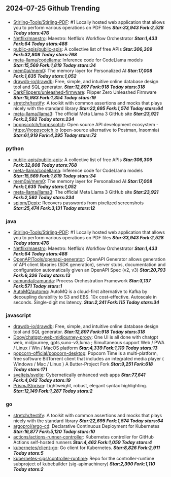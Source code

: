 ## 2024-07-25 Github Trending

### 
* [Stirling-Tools/Stirling-PDF](https://github.com/Stirling-Tools/Stirling-PDF): #1 Locally hosted web application that allows you to perform various operations on PDF files ***Star:33,943 Fork:2,528 Today stars:476***
* [Netflix/maestro](https://github.com/Netflix/maestro): Maestro: Netflix’s Workflow Orchestrator ***Star:1,433 Fork:64 Today stars:488***
* [public-apis/public-apis](https://github.com/public-apis/public-apis): A collective list of free APIs ***Star:306,309 Fork:32,808 Today stars:768***
* [meta-llama/codellama](https://github.com/meta-llama/codellama): Inference code for CodeLlama models ***Star:15,569 Fork:1,819 Today stars:34***
* [mem0ai/mem0](https://github.com/mem0ai/mem0): The memory layer for Personalized AI ***Star:17,008 Fork:1,635 Today stars:1,052***
* [drawdb-io/drawdb](https://github.com/drawdb-io/drawdb): Free, simple, and intuitive online database design tool and SQL generator. ***Star:12,897 Fork:918 Today stars:318***
* [DarkFlippers/unleashed-firmware](https://github.com/DarkFlippers/unleashed-firmware): Flipper Zero Unleashed Firmware ***Star:15,983 Fork:1,354 Today stars:19***
* [stretchr/testify](https://github.com/stretchr/testify): A toolkit with common assertions and mocks that plays nicely with the standard library ***Star:22,695 Fork:1,574 Today stars:64***
* [meta-llama/llama3](https://github.com/meta-llama/llama3): The official Meta Llama 3 GitHub site ***Star:23,921 Fork:2,592 Today stars:234***
* [hoppscotch/hoppscotch](https://github.com/hoppscotch/hoppscotch): Open source API development ecosystem - https://hoppscotch.io (open-source alternative to Postman, Insomnia) ***Star:61,919 Fork:4,295 Today stars:72***

### python
* [public-apis/public-apis](https://github.com/public-apis/public-apis): A collective list of free APIs ***Star:306,309 Fork:32,808 Today stars:768***
* [meta-llama/codellama](https://github.com/meta-llama/codellama): Inference code for CodeLlama models ***Star:15,569 Fork:1,819 Today stars:34***
* [mem0ai/mem0](https://github.com/mem0ai/mem0): The memory layer for Personalized AI ***Star:17,008 Fork:1,635 Today stars:1,052***
* [meta-llama/llama3](https://github.com/meta-llama/llama3): The official Meta Llama 3 GitHub site ***Star:23,921 Fork:2,592 Today stars:234***
* [spipm/Depix](https://github.com/spipm/Depix): Recovers passwords from pixelized screenshots ***Star:25,474 Fork:3,131 Today stars:12***

### java
* [Stirling-Tools/Stirling-PDF](https://github.com/Stirling-Tools/Stirling-PDF): #1 Locally hosted web application that allows you to perform various operations on PDF files ***Star:33,943 Fork:2,528 Today stars:476***
* [Netflix/maestro](https://github.com/Netflix/maestro): Maestro: Netflix’s Workflow Orchestrator ***Star:1,433 Fork:64 Today stars:488***
* [OpenAPITools/openapi-generator](https://github.com/OpenAPITools/openapi-generator): OpenAPI Generator allows generation of API client libraries (SDK generation), server stubs, documentation and configuration automatically given an OpenAPI Spec (v2, v3) ***Star:20,793 Fork:6,326 Today stars:13***
* [camunda/camunda](https://github.com/camunda/camunda): Process Orchestration Framework ***Star:3,137 Fork:571 Today stars:1***
* [AutoMQ/automq](https://github.com/AutoMQ/automq): AutoMQ is a cloud-first alternative to Kafka by decoupling durability to S3 and EBS. 10x cost-effective. Autoscale in seconds. Single-digit ms latency. ***Star:2,241 Fork:115 Today stars:34***

### javascript
* [drawdb-io/drawdb](https://github.com/drawdb-io/drawdb): Free, simple, and intuitive online database design tool and SQL generator. ***Star:12,897 Fork:918 Today stars:318***
* [Dooy/chatgpt-web-midjourney-proxy](https://github.com/Dooy/chatgpt-web-midjourney-proxy): One UI is all done with chatgpt web, midjourney, gpts,suno-v3,luma ; Simultaneous support Web / PWA / Linux / Win / MacOS platform ***Star:4,339 Fork:1,110 Today stars:13***
* [popcorn-official/popcorn-desktop](https://github.com/popcorn-official/popcorn-desktop): Popcorn Time is a multi-platform, free software BitTorrent client that includes an integrated media player ( Windows / Mac / Linux ) A Butter-Project Fork ***Star:9,251 Fork:618 Today stars:171***
* [sveltejs/svelte](https://github.com/sveltejs/svelte): Cybernetically enhanced web apps ***Star:77,641 Fork:4,042 Today stars:19***
* [PrismJS/prism](https://github.com/PrismJS/prism): Lightweight, robust, elegant syntax highlighting. ***Star:12,149 Fork:1,287 Today stars:2***

### go
* [stretchr/testify](https://github.com/stretchr/testify): A toolkit with common assertions and mocks that plays nicely with the standard library ***Star:22,695 Fork:1,574 Today stars:64***
* [argoproj/argo-cd](https://github.com/argoproj/argo-cd): Declarative Continuous Deployment for Kubernetes ***Star:16,877 Fork:5,120 Today stars:10***
* [actions/actions-runner-controller](https://github.com/actions/actions-runner-controller): Kubernetes controller for GitHub Actions self-hosted runners ***Star:4,462 Fork:1,059 Today stars:4***
* [kubernetes/client-go](https://github.com/kubernetes/client-go): Go client for Kubernetes. ***Star:8,826 Fork:2,911 Today stars:5***
* [kubernetes-sigs/controller-runtime](https://github.com/kubernetes-sigs/controller-runtime): Repo for the controller-runtime subproject of kubebuilder (sig-apimachinery) ***Star:2,390 Fork:1,110 Today stars:2***
